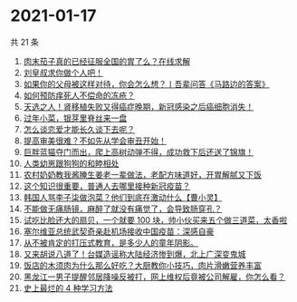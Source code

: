# 2021-01-17

共 21 条

<!-- BEGIN ZHIHUVIDEO -->
<!-- 最后更新时间 Sun Jan 17 2021 16:29:18 GMT+0800 (CST) -->
1. [肉末茄子真的已经征服全国的胃了么？在线求解](https://www.zhihu.com/zvideo/1333477650074517504)
1. [刘皇叔求你做个人吧！](https://www.zhihu.com/zvideo/1334150257291161600)
1. [如果你的父母被这样对待，你会怎么想？丨吾辈问答《马路边的答案》](https://www.zhihu.com/zvideo/1333167251160137728)
1. [如何预防痒死人不偿命的冻疮？](https://www.zhihu.com/zvideo/1333876836020310016)
1. [天选之人！肾移植失败又得癌症晚期，新冠感染之后癌细胞消失！](https://www.zhihu.com/zvideo/1333842934433406976)
1. [过年小菜，银芽里脊丝来一盘](https://www.zhihu.com/zvideo/1333856669038583808)
1. [怎么谈恋爱才能长久谈下去呢？](https://www.zhihu.com/zvideo/1333855641099030528)
1. [提高审美很难？不如先从学会审丑开始！](https://www.zhihu.com/zvideo/1333493660277309440)
1. [巨胖蓝猫夺门而出，爬上高树动弹不得，成功救下后还送了锦旗！](https://www.zhihu.com/zvideo/1333805859928178688)
1. [人类幼崽跟狗狗的和睦相处](https://www.zhihu.com/zvideo/1333869428048355328)
1. [农村奶奶教我酱腌生姜老一辈做法，老配方味道好，开胃解腻又下饭](https://www.zhihu.com/zvideo/1334085015316422656)
1. [这个知识很重要，普通人去哪里接种新冠疫苗？](https://www.zhihu.com/zvideo/1333888596206608384)
1. [韩国人骂李子柒做泡菜？他们到底在激动什么【曹小灵】](https://www.zhihu.com/zvideo/1333872963620868096)
1. [不能做无痛肠镜，麻醉了就没有痛觉了，会导致肠穿孔？](https://www.zhihu.com/zvideo/1333732507514834944)
1. [试吃比脸还大的扇贝，一个就要 100 块，帅小伙买来五个做三道菜，太香啦](https://www.zhihu.com/zvideo/1333742373037977600)
1. [塞尔维亚总统武契奇亲赴机场接收中国疫苗：深感自豪](https://www.zhihu.com/zvideo/1334088819969781760)
1. [从不被肯定的打压式教育，是多少人的童年阴影。](https://www.zhihu.com/zvideo/1333793206086283264)
1. [又来胡说八道了！台媒造谣称大陆经济惨到爆，北上广深变鬼城](https://www.zhihu.com/zvideo/1333725183580934144)
1. [饭店的木须肉为什么那么好吃？大厨教你小技巧，肉片滑嫩营养丰富](https://www.zhihu.com/zvideo/1333734905943957504)
1. [黑龙江一男子提醒邻居降噪反被打，网上维权后竟被公司解雇，你怎么看？](https://www.zhihu.com/zvideo/1333421051322187776)
1. [史上最烂的 4 种学习方法](https://www.zhihu.com/zvideo/1332369413563953152)
<!-- END ZHIHUVIDEO -->
